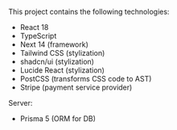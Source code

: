 This project contains the following technologies:
- React 18
- TypeScript
- Next 14 (framework)
- Tailwind CSS (stylization)
- shadcn/ui (stylization)
- Lucide React (stylization)
- PostCSS (transforms CSS code to AST)
- Stripe (payment service provider)

Server:
- Prisma 5 (ORM for DB)
